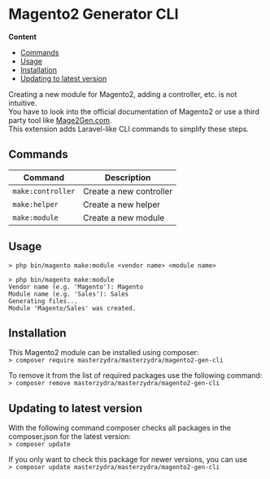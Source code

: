 # Magento2 Generator CLI

**Content**  
- [Commands](#commands)
- [Usage](#usage)
- [Installation](#installation)
- [Updating to latest version](#updating-to-latest-version)

Creating a new module for Magento2, adding a controller, etc. is not intuitive.  
You have to look into the official documentation of Magento2 or use a third party tool like [Mage2Gen.com](Mage2Gen.com).  
This extension adds Laravel-like CLI commands to simplify these steps.

## Commands
| Command | Description |
|---------|-------------|
| `make:controller` | Create a new controller |
| `make:helper` | Create a new helper |
| `make:module` | Create a new module |

## Usage
```
> php bin/magento make:module <vendor name> <module name>

> php bin/magento make:module
Vendor name (e.g. 'Magento'): Magento
Module name (e.g. 'Sales'): Sales
Generating files...
Module 'Magento/Sales' was created.
```

## Installation
This Magento2 module can be installed using composer:  
`> composer require masterzydra/masterzydra/magento2-gen-cli`

To remove it from the list of required packages use the following command:  
`> composer remove masterzydra/masterzydra/magento2-gen-cli`

## Updating to latest version
With the following command composer checks all packages in the composer.json for the latest version:  
`> composer update`

If you only want to check this package for newer versions, you can use  
`> composer update masterzydra/masterzydra/magento2-gen-cli`
